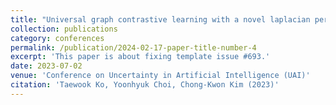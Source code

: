 ```yaml
---
title: "Universal graph contrastive learning with a novel laplacian perturbation"
collection: publications
category: conferences
permalink: /publication/2024-02-17-paper-title-number-4
excerpt: 'This paper is about fixing template issue #693.'
date: 2023-07-02
venue: 'Conference on Uncertainty in Artificial Intelligence (UAI)'
citation: 'Taewook Ko, Yoonhyuk Choi, Chong-Kwon Kim (2023)'
---
```

